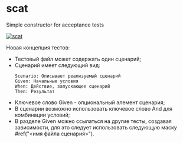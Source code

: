 # scat

Simple constructor for acceptance tests

[![scat](https://github.com/ivorob/scat/actions/workflows/cmake.yml/badge.svg)](https://github.com/ivorob/scat/actions)

Новая концепция тестов:
* Тестовый файл может содержать один сценарий;
* Сценарий имеет следующий вид:
  ```
  Scenario: Описывает реализуемый сценарий
  Given: Начальные условия
  When: Действие, запускающее сценарий
  Then: Результат
  ```
* Ключевое слово Given - опциональный элемент сценария;
* В сценарии возможно использовать ключевое слово And для комбинации условий;
* В разделе Given можно ссылаться на другие тесты, создавая зависимости, для это следует использовать следующую маску #ref("<имя файла сценария>"). 
